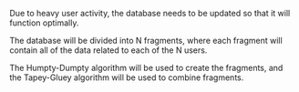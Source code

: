 Due to heavy user activity, the database needs to be updated so that it will function optimally.

The database will be divided into N fragments, where each fragment will contain all of the data related to each of the N users.

The Humpty-Dumpty algorithm will be used to create the fragments, and the Tapey-Gluey algorithm will be used to combine fragments.
